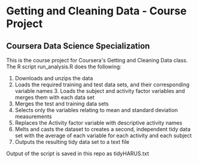 # Getting and Cleaning Data - Course Project
## Coursera Data Science Specialization

This is the course project for Coursera's Getting and Cleaning Data class. The R script run_analysis.R does the following:
1. Downloads and unzips the data
2. Loads the required training and test data sets, and their corresponding variable names 3. Loads the subject and activity factor variables and merges them with each data set
4. Merges the test and training data sets
5. Selects only the variables relating to mean and standard deviation measurements
6. Replaces the Activity factor variable with descriptive activity names
7. Melts and casts the dataset to creates a second, independent tidy data set with the average of each variable for each activity and each subject
8. Outputs the resulting tidy data set to a text file

Output of the script is saved in this repo as tidyHARUS.txt

